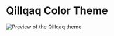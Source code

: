 # Qillqaq Color Theme
![Preview of the Qillqaq theme](https://raw.githubusercontent.com/xaverh/theme-qillqaq/master/screenshot.png)